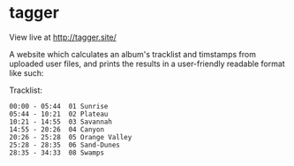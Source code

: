 # tagger

View live at http://tagger.site/

A website which calculates an album's tracklist and timstamps from uploaded user files, and prints the results in a user-friendly readable format like such:

Tracklist: 


    00:00 - 05:44  01 Sunrise
    05:44 - 10:21  02 Plateau
    10:21 - 14:55  03 Savannah
    14:55 - 20:26  04 Canyon
    20:26 - 25:28  05 Orange Valley
    25:28 - 28:35  06 Sand-Dunes
    28:35 - 34:33  08 Swamps

